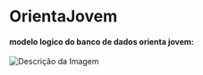 # OrientaJovem
<h4>modelo logico do banco de dados orienta jovem:</h4>
<img src="https://www.exemplo.com/imagem.jpg" alt="Descrição da Imagem"></img>
